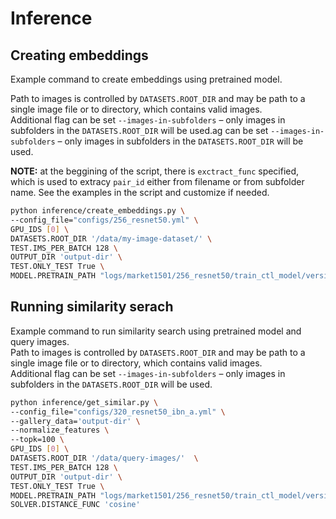 # Inference

## Creating embeddings
Example command to create embeddings using pretrained model.

Path to images is controlled by  `DATASETS.ROOT_DIR` and may be path to a single image file or to directory, which contains valid images.  
Additional flag can be set `--images-in-subfolders` – only images in subfolders in the `DATASETS.ROOT_DIR` will be used.ag can be set `--images-in-subfolders` – only images in subfolders in the `DATASETS.ROOT_DIR` will be used.

**NOTE:** at the beggining of the script, there is `exctract_func` specified, which is used to extracy `pair_id` either from filename or from subfolder name. See the examples in the script and customize if needed.

```bash
python inference/create_embeddings.py \
--config_file="configs/256_resnet50.yml" \
GPU_IDS [0] \
DATASETS.ROOT_DIR '/data/my-image-dataset/' \
TEST.IMS_PER_BATCH 128 \
OUTPUT_DIR 'output-dir' \
TEST.ONLY_TEST True \
MODEL.PRETRAIN_PATH "logs/market1501/256_resnet50/train_ctl_model/version_0/checkpoints/epoch=119.ckpt"
```

## Running similarity serach
Example command to run similarity search using pretrained model and query images.  
Path to images is controlled by  `DATASETS.ROOT_DIR` and may be path to a single image file or to directory, which contains valid images.   
Additional flag can be set `--images-in-subfolders` – only images in subfolders in the `DATASETS.ROOT_DIR` will be used.

```bash
python inference/get_similar.py \
--config_file="configs/320_resnet50_ibn_a.yml" \
--gallery_data='output-dir' \
--normalize_features \
--topk=100 \
GPU_IDS [0] \
DATASETS.ROOT_DIR '/data/query-images/'  \
TEST.IMS_PER_BATCH 128 \
OUTPUT_DIR 'output-dir' \
TEST.ONLY_TEST True \
MODEL.PRETRAIN_PATH "logs/market1501/256_resnet50/train_ctl_model/version_0/checkpoints/epoch=119.ckpt" \
SOLVER.DISTANCE_FUNC 'cosine'
```
